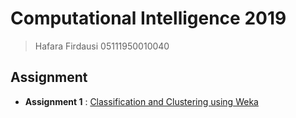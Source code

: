 # Computational Intelligence 2019

> Hafara Firdausi
> 05111950010040

## Assignment
* **Assignment 1** : [Classification and Clustering using Weka](/assignment-1)